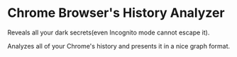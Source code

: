 # Chrome Browser's History Analyzer

Reveals all your dark secrets(even Incognito mode cannot escape it).

Analyzes all of your Chrome's history and presents it in a nice graph format.
